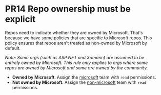 # PR14 Repo ownership must be explicit

Repos need to indicate whether they are owned by Microsoft. That's because we
have some policies that are specific to Microsoft repos. This policy ensures
that repos aren't treated as non-owned by Microsoft by default.

*Note: Some orgs (such as ASP.NET and Xamarin) are assumed to be entirely owned
by Microsoft. This rule only applies to orgs where some repos are owned by
Microsoft and some are owned by the community.*

* **Owned by Microsoft**. Assign the [microsoft] team with `read` permissions.
* **Not owned by Microsoft**. Assign the [non-microsoft] team with `read`
  permissions.

[microsoft]: https://github.com/orgs/dotnet/teams/microsoft/repositories
[non-microsoft]: https://github.com/orgs/dotnet/teams/non-microsoft/repositories